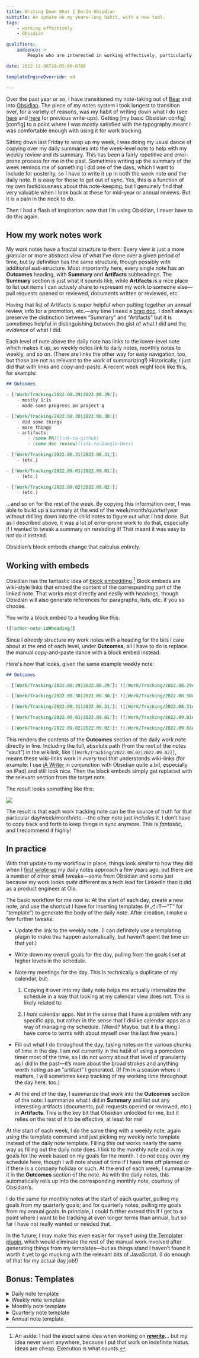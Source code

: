 ```yaml
---
title: Writing Down What I Do—In Obsidian
subtitle: An update on my years-long habit, with a new tool.
tags:
    - working effectively
    - Obsidian

qualifiers:
    audience: >
        People who are interested in working effectively, particularly with an eye to keeping track of accomplishments, building “brag docs,” etc.

date: 2022-11-08T20:05:00-0700

templateEngineOverride: md

---
```


Over the past year or so, I have transitioned my note-taking out of [Bear][b] and into [Obsidian][o]. The piece of my notes system I took longest to transition over, for a variety of reasons, was my habit of writing down what I do (see [here][log-1] and [here][log-2] for previous write-ups). Getting [my basic Obsidian config][config] to a point where I was mostly satisfied with the typography meant I was comfortable enough with using it for work tracking.

[b]: https://bear.app
[o]: https://obsidian.md
[log-1]: https://v4.chriskrycho.com/2018/just-write-down-what-you-do.html
[log-2]: https://v4.chriskrycho.com/2019/update-writing-down-what-i-do.html

Sitting down last Friday to wrap up my week, I was doing my usual dance of copying over my daily summaries into the week-level note to help with my weekly review and *its* summary. This has been a fairly repetitive and error-prone process for me in the past. Sometimes writing up the summary of the week reminds me of something I did one of the days, which I want to include for posterity, so I have to write it up in both the week note *and* the daily note. It is easy for those to get out of sync. Yes, this is a function of my own fastidiousness about this note-keeping, but I genuinely find that very valuable when I look back at these for mid-year or annual reviews. But it is a pain in the neck to *do*.

Then I had a flash of inspiration: now that I’m using Obsidian, I never have to do this again.


## How my work notes work

My work notes have a fractal structure to them: Every view is just a more granular or more abstract view of what I’ve done over a given period of time, but by definition has the same structure, though possibly with additional *sub*-structure. Most importantly here, every single note has an **Outcomes** heading, with **Summary** and **Artifacts** subheadings. The **Summary** section is just what it sounds like, while **Artifacts** is a nice place to list out items I can actively share to represent my work to someone else—pull requests opened or reviewed, documents written or reviewed, etc.

Having that list of Artifacts is super helpful when putting together an annual review, info for a promotion, etc.—any time I need a [brag doc][brag]. I don’t always preserve the distinction between “Summary” and “Artifacts” but it is sometimes helpful in distinguishing between the gist of what I did and the *evidence* of what I did.

[brag]: https://jvns.ca/blog/brag-documents/

Each level of note above the daily note has links to the lower-level note which makes it up, so weekly notes link to daily notes, monthly notes to weekly, and so on. (There are links the other way for easy navigation, too, but those are not as relevant to the work of summarizing!) Historically, I just did that with links and copy-and-paste. A recent week might look like this, for example:

```markdown
## Outcomes

- [[Work/Tracking/2022.08.29|2022.08.29]]:
    - mostly 1:1s
    - made some progress on project q

- [[Work/Tracking/2022.08.30|2022.08.30]]:
    - did some things
    - more things
    - artifacts:
        - [some PR](link-to-github)
        - [some doc review](link-to-Google-Docs)

- [[Work/Tracking/2022.08.31|2022.08.31]]:
    - (etc.)

- [[Work/Tracking/2022.09.01|2022.09.01]]:
    - (etc.)

- [[Work/Tracking/2022.09.02|2022.09.02]]:
    - (etc.)
```

…and so on for the rest of the week. By copying this information over, I was able to build up a summary at the end of the week/month/quarter/year without drilling down into the child notes to figure out what I had done. But as I described above, it was a lot of error-prone work to do that, especially if I wanted to tweak a summary on rereading it! That meant it was easy to *not* do it instead.

Obsidian’s block embeds change that calculus entirely.


## Working with embeds

Obsidian has the fantastic idea of [block embedding][be].[^ideas] Block embeds are wiki-style links that embed the content of the corresponding part of the linked note. That works most directly and easily with headings, though Obsidian will also generate references for paragraphs, lists, etc. if you so choose.

[be]: https://help.obsidian.md/How+to/Link+to+blocks

You write a block embed to a heading like this:

```markdown
![[other-note-id#heading]]
```

Since I *already* structure my work notes with a heading for the bits I care about at the end of each level, under **Outcomes**, all I have to do is replace the manual copy-and-paste dance with a block embed instead.

Here's how that looks, given the same example weekly note:

```markdown
## Outcomes

- [[Work/Tracking/2022.08.29|2022.08.29]]: ![[Work/Tracking/2022.08.29#Outcomes|2022.08.29]]

- [[Work/Tracking/2022.08.30|2022.08.30]]: ![[Work/Tracking/2022.08.30#Outcomes|2022.08.30]]

- [[Work/Tracking/2022.08.31|2022.08.31]]: ![[Work/Tracking/2022.08.31#Outcomes|2022.08.31]]

- [[Work/Tracking/2022.09.01|2022.09.01]]: ![[Work/Tracking/2022.09.01#Outcomes|2022.09.01]]

- [[Work/Tracking/2022.09.02|2022.09.02]]: ![[Work/Tracking/2022.09.02#Outcomes|2022.09.02]]
```

This renders the contents of the **Outcomes** section of the daily work note directly in line. Including the full, absolute path (from the root of the notes “vault”) in the wikilink, like `[[Work/Tracking/2022.09.02|2022.09.02]]`, means these wiki-links work in *every* tool that understands wiki-links (for example: I use [iA Writer][ia] in conjunction with Obsidian quite a bit, especially on iPad) and still look nice. Then the block embeds simply get replaced with the relevant section from the target note.

[ia]: https://ia.net/writer

The result looks something like this:

<picture style="max-width: var(--max-width)">
    <source srcset="https://cdn.chriskrycho.com/file/chriskrycho-com/images/obsidian-workflow/2022-11-08@2x-dark.png" media="(prefers-color-scheme: dark)">
    <source srcset="https://cdn.chriskrycho.com/file/chriskrycho-com/images/obsidian-workflow/2022-11-08@2x-light.png" media="(prefers-color-scheme: light)">
    <img src="https://cdn.chriskrycho.com/file/chriskrycho-com/images/obsidian-workflow/2022-11-08@2x-dark.png">
</picture>

The result is that each work tracking note can be the source of truth for that particular day/week/month/etc.—the other note just *includes* it. I don’t have to copy back and forth to keep things in sync anymore. This is *fantastic*, and I recommend it highly!


## In practice

With that update to my workflow in place, things look *similar* to how they did when I [first wrote up][log-1] my daily notes approach a few years ago, but there are a number of other small tweaks—some from Obsidian and some just because my work looks *quite* different as a tech lead for LinkedIn than it did as a product engineer at Olo.

The basic workflow for me now is: At the start of each day, create a new note, and use the shortcut I have for inserting templates (<kbd>⌘</kbd><kbd>⎇</kbd><kbd>⇧</kbd><kbd>T</kbd>—“T” for “template”) to generate the body of the daily note. After creation, I make a few further tweaks:

- Update the link to the weekly note. (I can definitely use a templating plugin to make this happen automatically, but haven’t spent the time on that yet.)

- Write down my overall goals for the day, pulling from the goals I set at higher levels in the schedule.

- Note my meetings for the day. This is technically a duplicate of my calendar, but:

    1. Copying it over into my daily note helps me actually internalize the schedule in a way that looking at my calendar view does not. This is likely related to:

    2. I *hate* calendar apps. Not in the sense that I have a problem with any specific app, but rather in the sense that I dislike calendar apps as a way of managing my schedule. (Weird? Maybe, but it is a thing I have come to terms with about myself over the last five years.)

- Fill out what I do throughout the day, taking notes on the various chunks of time in the day. I am not currently in the habit of using a pomodoro timer most of the time, so I do not worry about that level of granularity as I did in the past—it’s more about the broad strokes and anything worth noting as an “artifact” I generated. (If I’m in a season where it matters, I will sometimes keep tracking of my working *time* throughout the day here, too.)

- At the end of the day, I summarize that work into the **Outcomes** section of the note: I summarize what I did in **Summary** and list out any interesting artifacts (documents, pull requests opened or reviewed, etc.) in **Artifacts**. This is the key bit that Obsidian unlocked for me, but it relies on the rest of it to be effective, at least for me!

At the start of each week, I do the same thing with a weekly note, again using the template command and just picking my weekly note template instead of the daily note template. Filling this out works nearly the same way as filling out the daily note does. I link to the monthly note and in my goals for the week based on my goals for the month. I do *not* copy over my schedule here, though I will note ahead of time if I have time off planned or if there is a company holiday or such. At the end of each week, I summarize it in the **Outcomes** section of the note. As with the daily notes, this automatically rolls up into the corresponding monthly note, courtesy of Obsidian’s.

I do the same for monthly notes at the start of each quarter, pulling my goals from my quarterly goals; and for quarterly notes, pulling my goals from my annual goals. In principle, I could further extend this if I get to a point where I want to be tracking at even longer terms than annual, but so far I have not really wanted or needed that.

In the future, I may make this even easier for myself using [the Templater plugin](https://github.com/SilentVoid13/Templater), which would eliminate the rest of the manual work involved after generating things from my templates—but as things stand I haven’t found it worth it yet to go mucking with the relevant bits of JavaScript. (I do enough of that for my actual day job!)


## Bonus: Templates

<details>

<summary>Daily note template</summary>

```markdown
---
aliases: ["{{date}}"]
---

**Week:** ==TODO==

## Goals

### Quarterly deliverables

- [ ] ==TODO==

### Miscellanies & administrivia

- [ ] ==TODO==


## Meetings


## Details

### Session 1

1. **Goal:** **Actual:**


## Outcomes

### Summary


### Artifacts


## Hours Standing

- [ ] 1
- [ ] 2
- [ ] 3
- [ ] 4
- [ ] 5

```

</details>

<details>

<summary>Weekly note template</summary>

```markdown
---
aliases: ["YYYY.MM.DD – YYYY.MM.DD"]
---

**Month:** ==TODO==

## Goals

### Quarterly deliverables

- [ ] ==TODO==

### Miscellanies & administrivia

- [ ] ==TODO==


## Details

- [[Work/Tracking/YYYY.MM.DD|YYYY.MM.DD]]: ![[Work/Tracking/YYYY.MM.DD#Outcomes|YYYY.MM.DD]]

- [[Work/Tracking/YYYY.MM.DD|YYYY.MM.DD]]: ![[Work/Tracking/YYYY.MM.DD#Outcomes|YYYY.MM.DD]]

- [[Work/Tracking/YYYY.MM.DD|YYYY.MM.DD]]: ![[Work/Tracking/YYYY.MM.DD#Outcomes|YYYY.MM.DD]]

- [[Work/Tracking/YYYY.MM.DD|YYYY.MM.DD]]: ![[Work/Tracking/YYYY.MM.DD#Outcomes|YYYY.MM.DD]]

- [[Work/Tracking/YYYY.MM.DD|YYYY.MM.DD]]: ![[Work/Tracking/YYYY.MM.DD#Outcomes|YYYY.MM.DD]]


## Outcomes

### Summary


### Artifacts

```

</details>

<details>

<summary>Monthly note template</summary>

```markdown
---
aliases: ["YYYY.MM"]
---

**Quarter:** ==TODO==

## Goals

### Quarterly Deliverables

- [ ] ==TODO==

### Miscellanies & administrivia

- [ ] ==TODO==


## Details

- [[Work/Tracking/YYYY.MM.DD – YYYY.MM.DD|YYYY.MM.DD – YYYY.MM.DD]]: ![[Work/Tracking/YYYY.MM.DD – YYYY.MM.DD#Outcomes|YYYY.MM.DD – YYYY.MM.DD]]

- [[Work/Tracking/YYYY.MM.DD – YYYY.MM.DD|YYYY.MM.DD – YYYY.MM.DD]]: ![[Work/Tracking/YYYY.MM.DD – YYYY.MM.DD#Outcomes|YYYY.MM.DD – YYYY.MM.DD]]

- [[Work/Tracking/YYYY.MM.DD – YYYY.MM.DD|YYYY.MM.DD – YYYY.MM.DD]]: ![[Work/Tracking/YYYY.MM.DD – YYYY.MM.DD#Outcomes|YYYY.MM.DD – YYYY.MM.DD]]

- [[Work/Tracking/YYYY.MM.DD – YYYY.MM.DD|YYYY.MM.DD – YYYY.MM.DD]]: ![[Work/Tracking/YYYY.MM.DD – YYYY.MM.DD#Outcomes|YYYY.MM.DD – YYYY.MM.DD]]


## Outcomes

### Summary


### Artifacts


```

</details>

<details>

<summary>Quarterly note template</summary>

```markdown
---
aliases: ["YYYY.MM – YYYY.MM"]
---

**Year:** ==TODO==

## Goals

- [ ] ==TODO==

## Details


- [[Work/Tracking/YYYY.MM|YYYY.MM]]: ![[Work/Tracking/YYYY.MM|YYYY.MM]]

- [[Work/Tracking/YYYY.MM|YYYY.MM]]: ![[Work/Tracking/YYYY.MM|YYYY.MM]]

- [[Work/Tracking/YYYY.MM|YYYY.MM]]: ![[Work/Tracking/YYYY.MM|YYYY.MM]]

## Outcomes

### Summary

### Artifacts


```

</details>

<details>

<summary>Annual note template</summary>

```markdown
---
aliases: ["YYYY (FY)"]
---

## Goals

- [ ] ==TODO==

## Details

- [[Work/Tracking/YYYY.MM – YYYY.MM|YYYY.MM – YYYY.MM]]: ![[Work/Tracking/YYYY.MM – YYYY.MM#Outcomes|YYYY.MM – YYYY.MM]]

- [[Work/Tracking/YYYY.MM – YYYY.MM|YYYY.MM – YYYY.MM]]: ![[Work/Tracking/YYYY.MM – YYYY.MM#Outcomes|YYYY.MM – YYYY.MM]]

- [[Work/Tracking/YYYY.MM – YYYY.MM|YYYY.MM – YYYY.MM]]: ![[Work/Tracking/YYYY.MM – YYYY.MM#Outcomes|YYYY.MM – YYYY.MM]]

- [[Work/Tracking/YYYY.MM – YYYY.MM|YYYY.MM – YYYY.MM]]: ![[Work/Tracking/YYYY.MM – YYYY.MM#Outcomes|YYYY.MM – YYYY.MM]]

```

</details>



[^ideas]: An aside: I had the *exact* same idea when working on [<b><i>re</i>write</b>][r]… but my idea never went anywhere, because I put that work on indefinite hiatus. Ideas are cheap. Execution is what counts.

[r]: https://rewrite.software
